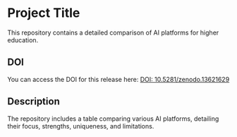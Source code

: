 # Project Title

This repository contains a detailed comparison of AI platforms for higher education.

## DOI

You can access the DOI for this release here: [DOI: 10.5281/zenodo.13621629](https://doi.org/10.5281/zenodo.13621629)

## Description

The repository includes a table comparing various AI platforms, detailing their focus, strengths, uniqueness, and limitations.
